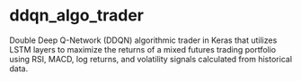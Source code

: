 # ddqn_algo_trader
Double Deep Q-Network (DDQN) algorithmic trader in Keras that utilizes LSTM layers to maximize the returns of a mixed futures trading portfolio using RSI, MACD, log returns, and volatility signals calculated from historical data.
